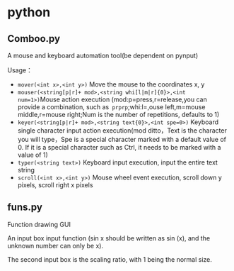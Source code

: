 # python
## Comboo.py
A mouse and keyboard automation tool(be dependent on pynput)

Usage：
+ `mover(<int x>,<int y>)` Move the mouse to the coordinates x, y
+ `mouser(<string[p|r]+ mod>,<string whi[l|m|r]{0}>,<int num=1>)`Mouse action execution (mod:p=press,r=release,you can provide a combination, such as` prprp`;whi:l=,ouse left,m=mouse middle,r=mouse right;Num is the number of repetitions, defaults to 1)
+ `keyer(<string[p|r]+ mod>,<string text{0}>,<int spe=0>)` Keyboard single character input action execution(mod ditto，Text is the character you will type，Spe is a special character marked with a default value of 0. If it is a special character such as Ctrl, it needs to be marked with a value of 1)
+ `typer(<string text>)` Keyboard input execution, input the entire text string
+ `scroll(<int x>,<int y>)` Mouse wheel event execution, scroll down y pixels, scroll right x pixels

## funs.py
Function drawing GUI

An input box input function (sin x should be written as sin (x), and the unknown number can only be x).

The second input box is the scaling ratio, with 1 being the normal size.

